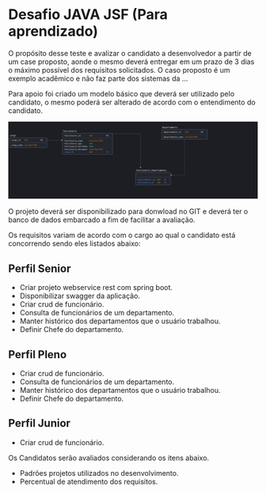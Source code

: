 # Desafio JAVA JSF (Para aprendizado)

O propósito desse teste e avalizar o candidato a desenvolvedor a partir de um case proposto, aonde
o mesmo deverá entregar em um prazo de 3 dias o máximo possível dos requisitos solicitados. O
caso proposto é um exemplo acadêmico e não faz parte dos sistemas da ...

Para apoio foi criado um modelo básico que deverá ser utilizado pelo candidato, o mesmo poderá
ser alterado de acordo com o entendimento do candidato.

![alt text](https://github.com/JeffersonXimenes/DesafioJavaSpring/blob/main/modelagemBD.png)

O projeto deverá ser disponibilizado para donwload no GIT e deverá ter o banco de dados
embarcado a fim de facilitar a avaliação.

Os requisitos variam de acordo com o cargo ao qual o candidato está concorrendo sendo eles
listados abaixo:

## Perfil Senior
- Criar projeto webservice rest com spring boot.
- Disponibilizar swagger da aplicação.
- Criar crud de funcionário.
- Consulta de funcionários de um departamento.
- Manter histórico dos departamentos que o usuário trabalhou.
- Definir Chefe do departamento.

## Perfil Pleno
- Criar crud de funcionário.
- Consulta de funcionários de um departamento.
- Manter histórico dos departamentos que o usuário trabalhou.
- Definir Chefe do departamento.

## Perfil Junior
- Criar crud de funcionário.

Os Candidatos serão avaliados considerando os itens abaixo.

- Padrões projetos utilizados no desenvolvimento.
- Percentual de atendimento dos requisitos.
